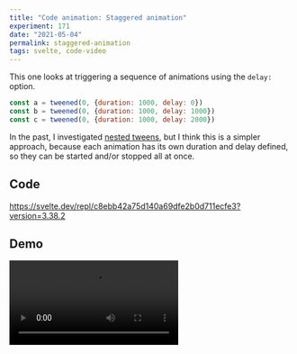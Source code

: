 ```yaml
---
title: "Code animation: Staggered animation"
experiment: 171
date: "2021-05-04"
permalink: staggered-animation
tags: svelte, code-video
---
```


This one looks at triggering a sequence of animations using the `delay:` option.

```javascript
const a = tweened(0, {duration: 1000, delay: 0})
const b = tweened(0, {duration: 1000, delay: 1000})
const c = tweened(0, {duration: 1000, delay: 2000})
```

In the past, I investigated [nested tweens](/posts/nested-tweens-with-pausing), but I think this is a simpler approach, because each animation has its own duration and delay defined, so they can be started and/or stopped all at once.

## Code

https://svelte.dev/repl/c8ebb42a75d140a69dfe2b0d711ecfe3?version=3.38.2

## Demo

<video controls src="https://res.cloudinary.com/dzwnkx0mk/video/upload/v1620177387/1000experiments.dev/staggered-animation_ndygvj.mp4"/>

## Notes

- If you pause all the animations, and later you want to continue them. You should only continue the ones that after the pause point.
